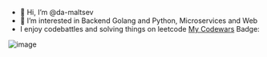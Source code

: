 - 👋 Hi, I’m @da-maltsev
- 👀 I’m interested in Backend Golang and Python, Microservices and Web 
- I enjoy codebattles and solving things on leetcode
[My Codewars](https://www.codewars.com/users/da-maltsev) Badge: 

![image](https://www.codewars.com/users/da-maltsev/badges/large)


<!---
da-maltsev/da-maltsev is a ✨ special ✨ repository because its `README.md` (this file) appears on your GitHub profile.
You can click the Preview link to take a look at your changes.
--->
